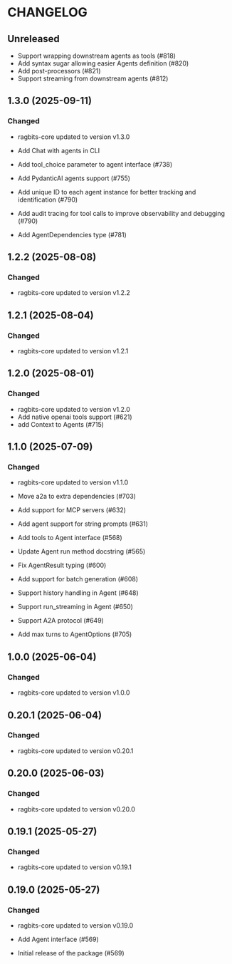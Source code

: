 # CHANGELOG

## Unreleased

- Support wrapping downstream agents as tools (#818)
- Add syntax sugar allowing easier Agents definition (#820)
- Add post-processors (#821)
- Support streaming from downstream agents (#812)

## 1.3.0 (2025-09-11)
### Changed

- ragbits-core updated to version v1.3.0

- Add Chat with agents in CLI
- Add tool_choice parameter to agent interface (#738)
- Add PydanticAI agents support (#755)
- Add unique ID to each agent instance for better tracking and identification (#790)
- Add audit tracing for tool calls to improve observability and debugging (#790)
- Add AgentDependencies type (#781)

## 1.2.2 (2025-08-08)

### Changed

- ragbits-core updated to version v1.2.2

## 1.2.1 (2025-08-04)

### Changed

- ragbits-core updated to version v1.2.1

## 1.2.0 (2025-08-01)

### Changed

- ragbits-core updated to version v1.2.0
- Add native openai tools support (#621)
- add Context to Agents (#715)

## 1.1.0 (2025-07-09)

### Changed

- ragbits-core updated to version v1.1.0

- Move a2a to extra dependencies (#703)
- Add support for MCP servers (#632)
- Add agent support for string prompts (#631)
- Add tools to Agent interface (#568)
- Update Agent run method docstring (#565)
- Fix AgentResult typing (#600)
- Add support for batch generation (#608)
- Support history handling in Agent (#648)
- Support run_streaming in Agent (#650)
- Support A2A protocol (#649)
- Add max turns to AgentOptions (#705)

## 1.0.0 (2025-06-04)

### Changed

- ragbits-core updated to version v1.0.0

## 0.20.1 (2025-06-04)

### Changed

- ragbits-core updated to version v0.20.1

## 0.20.0 (2025-06-03)

### Changed

- ragbits-core updated to version v0.20.0

## 0.19.1 (2025-05-27)

### Changed

- ragbits-core updated to version v0.19.1

## 0.19.0 (2025-05-27)

### Changed

- ragbits-core updated to version v0.19.0

- Add Agent interface (#569)
- Initial release of the package (#569)
